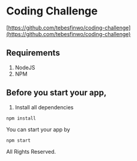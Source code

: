 # Coding Challenge 

[https://github.com/tebesfinwo/coding-challenge](https://github.com/tebesfinwo/coding-challenge)

## Requirements 
1. NodeJS
2. NPM 

## Before you start your app, 
1. Install all dependencies 
```
npm install
```

You can start your app by 
```
npm start 
```


All Rights Reserved.

